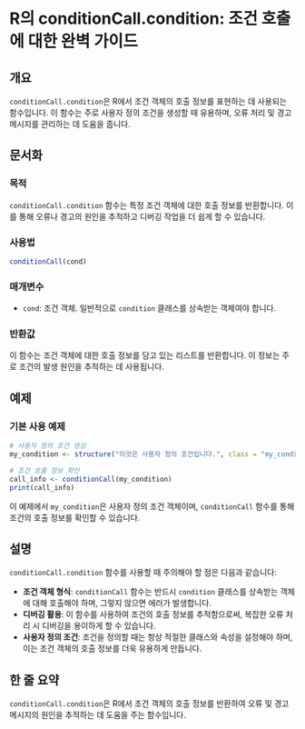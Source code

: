 <!--
Meta Description: # R의 conditionCall.condition: 조건 호출에 대한 완벽 가이드 ## 개요 `conditionCall.condition`은 R에서 조건 객체의 호출 정보를 표현하는 데 사용되는 함수입니다. 이 함수는 주로 사용자 정의 조건을 생성할 때 유용하며, 오...
Meta Keywords: conditioncall, condition, 정보를, 사용자, 함수는
-->

# R의 conditionCall.condition: 조건 호출에 대한 완벽 가이드

## 개요
`conditionCall.condition`은 R에서 조건 객체의 호출 정보를 표현하는 데 사용되는 함수입니다. 이 함수는 주로 사용자 정의 조건을 생성할 때 유용하며, 오류 처리 및 경고 메시지를 관리하는 데 도움을 줍니다.

## 문서화

### 목적
`conditionCall.condition` 함수는 특정 조건 객체에 대한 호출 정보를 반환합니다. 이를 통해 오류나 경고의 원인을 추적하고 디버깅 작업을 더 쉽게 할 수 있습니다.

### 사용법
```R
conditionCall(cond)
```

### 매개변수
- `cond`: 조건 객체. 일반적으로 `condition` 클래스를 상속받는 객체여야 합니다.

### 반환값
이 함수는 조건 객체에 대한 호출 정보를 담고 있는 리스트를 반환합니다. 이 정보는 주로 조건의 발생 원인을 추적하는 데 사용됩니다.

## 예제

### 기본 사용 예제
```R
# 사용자 정의 조건 생성
my_condition <- structure("이것은 사용자 정의 조건입니다.", class = "my_condition")

# 조건 호출 정보 확인
call_info <- conditionCall(my_condition)
print(call_info)
```

이 예제에서 `my_condition`은 사용자 정의 조건 객체이며, `conditionCall` 함수를 통해 조건의 호출 정보를 확인할 수 있습니다.

## 설명
`conditionCall.condition` 함수를 사용할 때 주의해야 할 점은 다음과 같습니다:

- **조건 객체 형식**: `conditionCall` 함수는 반드시 `condition` 클래스를 상속받는 객체에 대해 호출해야 하며, 그렇지 않으면 에러가 발생합니다.
- **디버깅 활용**: 이 함수를 사용하여 조건의 호출 정보를 추적함으로써, 복잡한 오류 처리 시 디버깅을 용이하게 할 수 있습니다.
- **사용자 정의 조건**: 조건을 정의할 때는 항상 적절한 클래스와 속성을 설정해야 하며, 이는 조건 객체의 호출 정보를 더욱 유용하게 만듭니다.

## 한 줄 요약
`conditionCall.condition`은 R에서 조건 객체의 호출 정보를 반환하여 오류 및 경고 메시지의 원인을 추적하는 데 도움을 주는 함수입니다.